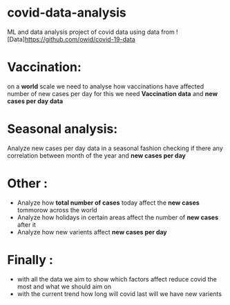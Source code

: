 # covid-data-analysis
ML and data analysis project of covid data using data from ![Data]https://github.com/owid/covid-19-data

# Vaccination:
on a **world** scale we need to analyse how vaccinations have affected number of new cases per day for this we need **Vaccination data** and **new cases per day data**

# Seasonal analysis:
Analyze new cases per day data in a seasonal fashion checking if there any correlation between month of the year and **new cases per day**

# Other :
- Analyze how **total number of cases** today affect the **new cases** tommorow across the world
- Analyze how holidays in certain areas affect the number of **new cases** after it
- Analyze how new varients affect **new cases per day**

# Finally :
- with all the data we aim to show which factors affect reduce covid the most and what we should aim on
- with the current trend how long will covid last will we have new varients
